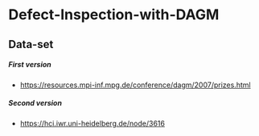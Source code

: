 # Defect-Inspection-with-DAGM

## Data-set 
##### First version
* https://resources.mpi-inf.mpg.de/conference/dagm/2007/prizes.html
##### Second version
* https://hci.iwr.uni-heidelberg.de/node/3616

